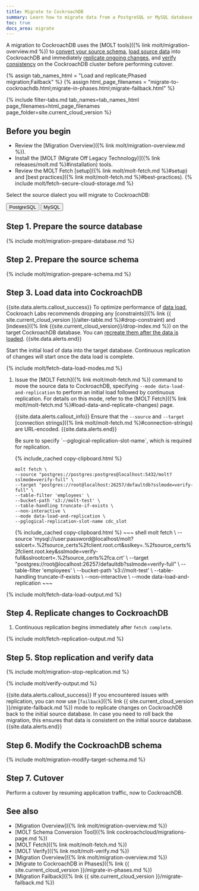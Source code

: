 ```yaml
---
title: Migrate to CockroachDB
summary: Learn how to migrate data from a PostgreSQL or MySQL database into a CockroachDB cluster.
toc: true
docs_area: migrate
---
```


A migration to CockroachDB uses the [MOLT tools]({% link molt/migration-overview.md %}) to [convert your source schema](#step-2-prepare-the-source-schema), [load source data](#step-3-load-data-into-cockroachdb) into CockroachDB and immediately [replicate ongoing changes](#step-4-replicate-changes-to-cockroachdb), and [verify consistency](#step-5-stop-replication-and-verify-data) on the CockroachDB cluster before performing cutover.

{% assign tab_names_html = "Load and replicate;Phased migration;Failback" %}
{% assign html_page_filenames = "migrate-to-cockroachdb.html;migrate-in-phases.html;migrate-failback.html" %}

{% include filter-tabs.md tab_names=tab_names_html page_filenames=html_page_filenames page_folder=site.current_cloud_version %}

## Before you begin

- Review the [Migration Overview]({% link molt/migration-overview.md %}).
- Install the [MOLT (Migrate Off Legacy Technology)]({% link releases/molt.md %}#installation) tools.
- Review the MOLT Fetch [setup]({% link molt/molt-fetch.md %}#setup) and [best practices]({% link molt/molt-fetch.md %}#best-practices).
{% include molt/fetch-secure-cloud-storage.md %}

Select the source dialect you will migrate to CockroachDB:

<div class="filters filters-big clearfix">
    <button class="filter-button" data-scope="postgres">PostgreSQL</button>
    <button class="filter-button" data-scope="mysql">MySQL</button>
</div>

## Step 1. Prepare the source database

{% include molt/migration-prepare-database.md %}

## Step 2. Prepare the source schema

{% include molt/migration-prepare-schema.md %}

## Step 3. Load data into CockroachDB

{{site.data.alerts.callout_success}}
To optimize performance of [data load](#step-3-load-data-into-cockroachdb), Cockroach Labs recommends dropping any [constraints]({% link {{ site.current_cloud_version }}/alter-table.md %}#drop-constraint) and [indexes]({% link {{site.current_cloud_version}}/drop-index.md %}) on the target CockroachDB database. You can [recreate them after the data is loaded](#step-6-modify-the-cockroachdb-schema).
{{site.data.alerts.end}}

Start the initial load of data into the target database. Continuous replication of changes will start once the data load is complete.

{% include molt/fetch-data-load-modes.md %}

1. Issue the [MOLT Fetch]({% link molt/molt-fetch.md %}) command to move the source data to CockroachDB, specifying `--mode data-load-and-replication` to perform an initial load followed by continuous replication. For details on this mode, refer to the [MOLT Fetch]({% link molt/molt-fetch.md %}#load-data-and-replicate-changes) page.

	{{site.data.alerts.callout_info}}
	Ensure that the `--source` and `--target` [connection strings]({% link molt/molt-fetch.md %}#connection-strings) are URL-encoded.
	{{site.data.alerts.end}}

	<section class="filter-content" markdown="1" data-scope="postgres">
	Be sure to specify `--pglogical-replication-slot-name`, which is required for replication.

	{% include_cached copy-clipboard.html %}
	~~~ shell
	molt fetch \
	--source "postgres://postgres:postgres@localhost:5432/molt?sslmode=verify-full" \
	--target "postgres://root@localhost:26257/defaultdb?sslmode=verify-full" \
	--table-filter 'employees' \
	--bucket-path 's3://molt-test' \
	--table-handling truncate-if-exists \
	--non-interactive \
	--mode data-load-and-replication \
	--pglogical-replication-slot-name cdc_slot
	~~~
	</section>

	<section class="filter-content" markdown="1" data-scope="mysql">
	{% include_cached copy-clipboard.html %}
	~~~ shell
	molt fetch \
	--source 'mysql://user:password@localhost/molt?sslcert=.%2fsource_certs%2fclient.root.crt&sslkey=.%2fsource_certs%2fclient.root.key&sslmode=verify-full&sslrootcert=.%2fsource_certs%2fca.crt' \
	--target "postgres://root@localhost:26257/defaultdb?sslmode=verify-full" \
	--table-filter 'employees' \
	--bucket-path 's3://molt-test' \
	--table-handling truncate-if-exists \
	--non-interactive \
	--mode data-load-and-replication
	~~~
	</section>

{% include molt/fetch-data-load-output.md %}

## Step 4. Replicate changes to CockroachDB

1. Continuous replication begins immediately after `fetch complete`. 

{% include molt/fetch-replication-output.md %}

## Step 5. Stop replication and verify data

{% include molt/migration-stop-replication.md %}

{% include molt/verify-output.md %}

{{site.data.alerts.callout_success}}
If you encountered issues with replication, you can now use [`failback`]({% link {{ site.current_cloud_version }}/migrate-failback.md %}) mode to replicate changes on CockroachDB back to the initial source database. In case you need to roll back the migration, this ensures that data is consistent on the initial source database.
{{site.data.alerts.end}}

## Step 6. Modify the CockroachDB schema

{% include molt/migration-modify-target-schema.md %}

## Step 7. Cutover

Perform a cutover by resuming application traffic, now to CockroachDB.

## See also

- [Migration Overview]({% link molt/migration-overview.md %})
- [MOLT Schema Conversion Tool]({% link cockroachcloud/migrations-page.md %})
- [MOLT Fetch]({% link molt/molt-fetch.md %})
- [MOLT Verify]({% link molt/molt-verify.md %})
- [Migration Overview]({% link molt/migration-overview.md %})
- [Migrate to CockroachDB in Phases]({% link {{ site.current_cloud_version }}/migrate-in-phases.md %})
- [Migration Failback]({% link {{ site.current_cloud_version }}/migrate-failback.md %})